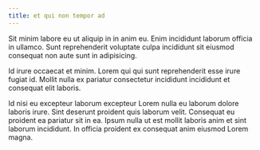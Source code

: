 ```yaml
---
title: et qui non tempor ad
---
```


Sit minim labore eu ut aliquip in in anim eu. Enim incididunt laborum officia in ullamco. Sunt reprehenderit voluptate culpa incididunt sit eiusmod consequat non aute sunt in adipisicing.

Id irure occaecat et minim. Lorem qui qui sunt reprehenderit esse irure fugiat id. Mollit nulla ex pariatur consectetur incididunt incididunt et consequat elit laboris.

Id nisi eu excepteur laborum excepteur Lorem nulla eu laborum dolore laboris irure. Sint deserunt proident quis laborum velit. Consequat eu proident ea pariatur sit in ea. Ipsum nulla ut est mollit laboris anim et sint laborum incididunt. In officia proident ex consequat anim eiusmod Lorem magna.